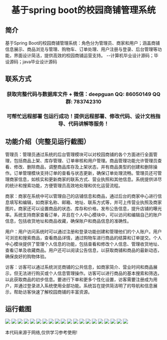 <p><h1 align="center">基于spring boot的校园商铺管理系统</h1></p>

## 简介
基于Spring Boot的校园商铺管理系统：角色分为管理员、商家和用户；涵盖商铺信息展示、商品浏览与管理、购物车、订单处理、用户注册与登录、后台管理等功能，界面设计简洁，提供高效的校园商铺运营支持。    --计算机毕业设计源码；毕设源码；java毕业设计源码


## 联系方式
<p><h3 align="center">获取完整代码与数据库文件 + 微信：deepguan QQ: 86050149 QQ群: 783742310</h3></p>
<p><h3 align="center">可帮忙远程部署 包运行成功！提供远程部署、修改代码、设计文档指导、代码讲解等服务！</h3></p>

## 功能介绍（完整见运行截图）
管理员：管理员通过系统的后台管理模块可以对校园商铺的各个方面进行全面管理，包括商品上架、库存管理、订单审核和用户管理。商品管理功能允许管理员查看、修改、删除商品，调整商品库存及上架状态，并有商品类型的创建和删除操作。订单管理模块支持订单的查看与状态更新，确保订单处理流畅。管理员还可管理商家信息，如核实和更新商家的联系方式、营业执照和其他信息。系统提供详尽的统计和搜索功能，方便管理员高效地处理和优化运营流程。

商家：商家在系统中可以管理自己的店铺信息和商品，通过后台的商家中心进行信息填写和编辑，如商家名称、邮箱、地址、联系方式等，并可上传营业执照及商家图片。商家还可以设置商品的状态、库存和价格，发布公告信息，提升店铺的曝光率。系统支持商家查看订单，并且在个人中心模块中，可以访问和编辑自己的账户信息，包括收货地址和商品收藏，确保账户和商品信息的准确性。

用户：用户访问系统时可以通过注册和登录功能创建和管理他们的个人账户。用户可浏览和搜索商品，查看商品详情，通过购物车进行商品的结算和订单提交。个人中心模块提供了管理个人信息的功能，包括查看和修改个人信息、管理收货地址、查看订单及收藏商品。用户还可以阅读公告信息，以获取商铺和商品的最新动态，确保良好的购物体验。

访客：访客可以通过系统浏览商铺的公共信息，如商家简介、营业时间和商品展示，但无法进行购买或个人信息管理操作。访客可以进行商品的基本搜索和筛选，以此获取商品的初步信息。要进行下单和更多个性化设置，访客需要注册成为用户，并通过登录进入系统使用全部功能。系统旨在提供简洁明了的导航和信息展示，帮助访客快速了解校园商铺的丰富资源。


## 运行截图
![](img/001.jpg)
![](img/002.jpg)
![](img/003.jpg)
![](img/004.jpg)
![](img/005.jpg)
![](img/006.jpg)
![](img/007.jpg)
![](img/008.jpg)
![](img/009.jpg)
![](img/010.jpg)
![](img/011.jpg)
![](img/012.jpg)
![](img/013.jpg)
![](img/014.jpg)
![](img/015.jpg)
![](img/016.jpg)
![](img/017.jpg)
![](img/018.jpg)
![](img/019.jpg)
![](img/020.jpg)

<p>本代码来源于网络,仅供学习参考使用!</p>
